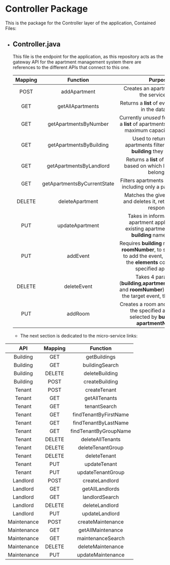 

# Controller Package
This is the package for the Controller layer of the application, Contained Files:
- ## Controller.java
	This file is the endpoint for the application, as this repository acts as the gateway API for the apartment management system there are references to the different APIs that connect to this one.
	
	|Mapping |Function|Purpose|
	|:---:|:---:|:---:|
	|POST|addApartment|Creates an apartment, calls to the service layer|
	|GET|getAllApartments|Returns a **list** of every apartment in the database|
	|GET|getApartmentsByNumber|Currently *unused* function it finds a **list** of apartments based on the maximum capacity of a room|
	|GET|getApartmentsByBuilding|Used to return a **list** of apartments filtered by which **building** they belong to|
	|GET|getApartmentsByLandlord|Returns a **list** of apartments based on which landlord they belong to|
	|GET|getApartmentsByCurrentState|Filters apartments to return a **list** including only a particular state|
	|DELETE|deleteApartment|Matches the given apartment and deletes it, returns a **string** response|
	|PUT|updateApartment|Takes in information on an apartment applies it to an existing apartment based on **building** name and **title**|
	|PUT|addEvent|Requires **building** name, **title** and **roomNumber**, to specify where to add the event, attaches it to the **elements** column of the specified apartment|
	|DELETE|deleteEvent|Takes 4 parameters (**building**,**apartmentNumber**,**title** and **roomNumber**) which specify the target event, then deleted it|
	|PUT|addRoom|Creates a room and attaches it to the specified apartment, selected by **building** and **apartmentNumber**|

	- The next section is dedicated to the micro-service links:
	
|API|Mapping|Function|
|:---:|:---:|:---:|
|Building|GET|getBuildings|
|Building|GET|buildingSearch|
|Building|DELETE|deleteBuilding|
|Building|POST|createBuilding|
|Tenant|POST|createTenant|
|Tenant|GET|getAllTenants|
|Tenant|GET|tenantSearch|
|Tenant|GET|findTenantByFirstName|
|Tenant|GET|findTenantByLastName|
|Tenant|GET|findTenantByGroupName|
|Tenant|DELETE|deleteAllTenants|
|Tenant|DELETE|deleteTenantGroup|
|Tenant|DELETE|deleteTenant|
|Tenant|PUT|updateTenant|
|Tenant|PUT|updateTenantGroup|
|Landlord|POST|createLandlord|
|Landlord|GET|getAllLandlords|
|Landlord|GET|landlordSearch|
|Landlord|DELETE|deleteLandlord|
|Landlord|PUT|updateLandlord|
|Maintenance|POST|createMaintenance|
|Maintenance|GET|getAllMaintenance|
|Maintenance|GET|maintenanceSearch|
|Maintenance|DELETE|deleteMaintenance|
|Maintenance|PUT|updateMaintenance|
